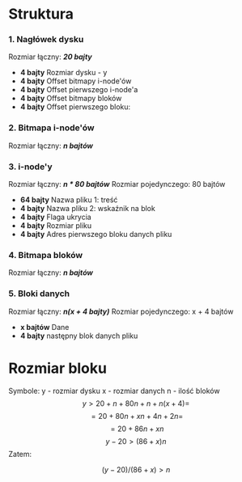 # Struktura
### 1. Nagłówek dysku
Rozmiar łączny: ***20 bajty***
- **4 bajty** Rozmiar dysku - y
- **4 bajty** Offset bitmapy i-node'ów
- **4 bajty** Offset pierwszego i-node'a
- **4 bajty** Offset bitmapy bloków
- **4 bajty** Offset pierwszego bloku:
### 2. Bitmapa i-node'ów
Rozmiar łączny: ***n bajtów***
### 3. i-node'y
Rozmiar łączny: ***n * 80 bajtów***
Rozmiar pojedynczego: 80 bajtów 
- **64 bajty** Nazwa pliku 1: treść
- **4 bajty** Nazwa pliku 2: wskaźnik na blok
- **4 bajty** Flaga ukrycia
- **4 bajty** Rozmiar pliku
- **4 bajty** Adres pierwszego bloku danych pliku
### 4. Bitmapa bloków
Rozmiar łączny: ***n bajtów***
### 5. Bloki danych
Rozmiar łączny:  ***n(x + 4 bajty)***
Rozmiar pojedynczego: x + 4 bajtów 
- **x bajtów** Dane
- **4 bajty** następny blok danych pliku
# Rozmiar bloku
Symbole:
y - rozmiar dysku
x - rozmiar danych
n - ilość bloków
$$ y > 20 + n + 80n + n + n(x+4) = $$
$$ = 20 + 80n + xn + 4n + 2n = $$
$$ = 20 + 86n + xn $$
$$ y - 20 > (86 + x)n $$
Zatem:

$$ (y - 20) / (86 + x) > n $$